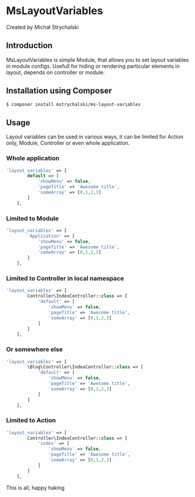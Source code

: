 # MsLayoutVariables
Created by Michał Strychalski

## Introduction

MsLayoutVariables is simple Module, that allows you to set layout variables in module configs. Usefull for hiding or rendering particular elements in layout, depends on controller or module.

## Installation using Composer

```bash
$ composer install mstrychalski/ms-layout-variables
```

## Usage

Layout variables can be used in various ways, it can be limited for Action only, Module, Controller or even whole application.

### Whole application

```php
'layout_variables' => [
        default => [
            'showMenu' => false,
            'pageTitle' => 'Awesome title',
            'someArray' => [0,1,2,3]
        ]
    ],
```

### Limited to Module

```php
'layout_variables' => [
        'Application' => [
            'showMenu' => false,
            'pageTitle' => 'Awesome title',
            'someArray' => [0,1,2,3]
        ]
    ],
```

### Limited to Controller in local namespace

```php
'layout_variables' => [
        Controller\IndexController::class => [
            'default' => [
                'showMenu' => false,
                'pageTitle' => 'Awesome title',
                'someArray' => [0,1,2,3]
            ]
        ]
    ],
```

### Or somewhere else

```php
'layout_variables' => [
        \Blog\Controller\IndexController::class => [
            'default' => [
                'showMenu' => false,
                'pageTitle' => 'Awesome title',
                'someArray' => [0,1,2,3]
            ]
        ]
    ],
```

### Limited to Action

```php
'layout_variables' => [
        Controller\IndexController::class => [
            'index' => [
                'showMenu' => false,
                'pageTitle' => 'Awesome title',
                'someArray' => [0,1,2,3]
            ]
        ]
    ],
```

This is all, happy haking